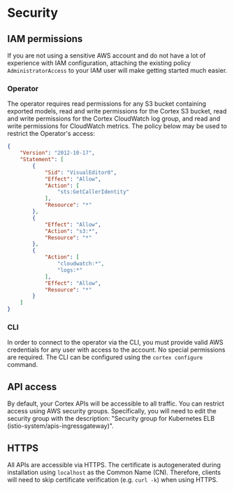 # Security

## IAM permissions

If you are not using a sensitive AWS account and do not have a lot of experience with IAM configuration, attaching the existing policy `AdministratorAccess` to your IAM user will make getting started much easier.

### Operator

The operator requires read permissions for any S3 bucket containing exported models, read and write permissions for the Cortex S3 bucket, read and write permissions for the Cortex CloudWatch log group, and read and write permissions for CloudWatch metrics. The policy below may be used to restrict the Operator's access:

```json
{
    "Version": "2012-10-17",
    "Statement": [
        {
            "Sid": "VisualEditor0",
            "Effect": "Allow",
            "Action": [
                "sts:GetCallerIdentity"
            ],
            "Resource": "*"
        },
        {
            "Effect": "Allow",
            "Action": "s3:*",
            "Resource": "*"
        },
        {
            "Action": [
                "cloudwatch:*",
                "logs:*"
            ],
            "Effect": "Allow",
            "Resource": "*"
        }
    ]
}
```

### CLI

In order to connect to the operator via the CLI, you must provide valid AWS credentials for any user with access to the account. No special permissions are required. The CLI can be configured using the `cortex configure` command.

## API access

By default, your Cortex APIs will be accessible to all traffic. You can restrict access using AWS security groups. Specifically, you will need to edit the security group with the description: "Security group for Kubernetes ELB <ELB name> (istio-system/apis-ingressgateway)".

## HTTPS

All APIs are accessible via HTTPS. The certificate is autogenerated during installation using `localhost` as the Common Name (CN). Therefore, clients will need to skip certificate verification (e.g. `curl -k`) when using HTTPS.
